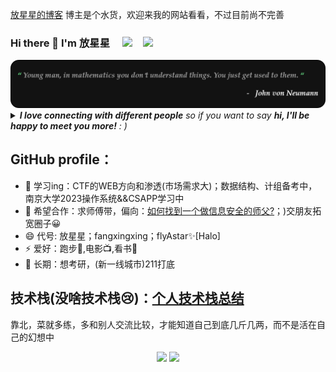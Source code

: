 [放星星的博客](https://flyastar.top/) 博主是个水货，欢迎来我的网站看看，不过目前尚不完善

<!-- 打招呼 访问次数 社交媒体账号 -->
### Hi there 👋  I'm 放星星  &emsp;<a href="https://blog.csdn.net/m0_60633517" target="_blank" alt="CSDN" title="CSDN"><img src="https://img.icons8.com/material/48/000000/csdn.png" width="30px"/></a>&emsp;<a href="https://space.bilibili.com/393236497" target="_blank" alt="Bilibili" title="Bilibili"><img src="https://user-images.githubusercontent.com/29084184/166415345-91925d37-c66f-448f-8d75-c8355fe0b692.png" width="30px"/></a>


<!--  数学你不是理解了它，只是习惯了它-->
<img src="./assets/von.png">
 <!-- 友好的展开 -->
<details><summary><em><b>I love connecting with different people</b> so if you want to say <b>hi, I'll be happy to meet you more!</b> : )</em></summary>
• 本有机会去开飞机✈️，maybe差10多分，本科一般，但相比发挥失常/复读等等还是幸运的
<br>• 不惜喧闹，不擅长罢
 <br>• 对CS感兴趣，但是自制力不行
</details>  


 <!-- 个人介绍 -->


<h2>GitHub profile：</h2>

- 🌱 学习ing：CTF的WEB方向和渗透(市场需求大)；数据结构、计组备考中，南京大学2023操作系统&&CSAPP学习中
- 👯 希望合作：求师傅带，偏向：[如何找到一个做信息安全的师父?](https://www.zhihu.com/question/473311505/answer/2010587795)；)交朋友拓宽圈子😀
- 😄 代号: 放星星；fangxingxing；flyAstar✨[Halo]
- ⚡ 爱好：跑步🏃,电影📺,看书📖
- 🔭 长期：想考研，(新一线城市)211打底


 <!-- 技术栈 -->
## 技术栈(没啥技术栈:cry:)：[个人技术栈总结](https://flyastar.top/2023/05/14/%E4%B8%AA%E4%BA%BA%E6%8A%80%E6%9C%AF%E6%A0%88%E6%80%BB%E7%BB%93/)
靠北，菜就多练，多和别人交流比较，才能知道自己到底几斤几两，而不是活在自己的幻想中


 <!-- Github等级||语言占比 -->
<div align="center"> <img height="137px" src="https://github-readme-stats.vercel.app/api?username=flyAstar&hide_title=true&hide_border=true&show_icons=trueline_height=21&text_color=000&icon_color=000&bg_color=0,ea6161,ffc64d,fffc4d,52fa5a&theme=tokyonight" />
<img src="https://github-readme-stats.vercel.app/api/top-langs/?username=flyAstar&hide_title=true&hide_border=true&layout=compact&langs_count=6&text_color=000&icon_color=fff&bg_color=0,52fa5a,4dfcff,c64dff&theme=radical" />
</div>


<!--
Overview参考，放在下面注释里了：
https://github.com/sun0225SUN （花哨，介绍，GitHub展板）
https://github.com/Charmve （展开栏）
https://github.com/scotch-io/All-Github-Emoji-Icons （icon）
-->
